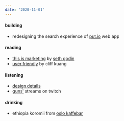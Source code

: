 ```yaml
---
date: '2020-11-01'
---
```


#### building

- redesigning the search experience of [put.io](https://put.io) web app

#### reading

- [this is marketing](https://www.penguinrandomhouse.com/books/600458/this-is-marketing-by-seth-godin/) by [seth godin](/tags/seth-godin)
- [user friendly](https://us.macmillan.com/books/9780374279752) by cliff kuang

#### listening

- [design details](https://designdetails.fm)
- [guns'](https://gunselsenol.com) streams on twitch

#### drinking

- ethiopia koromii from [oslo kaffebar](https://www.instagram.com/oslokaffebar/)
